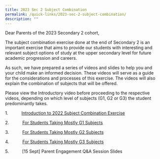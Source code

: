 ```yaml
---
title: 2023 Sec 2 Subject Combination
permalink: /quick-links/2023-sec-2-subject-combination/
description: ""
---
```

Dear Parents of the 2023 Secondary 2 cohort,

The subject combination exercise done at the end of Secondary 2 is an important exercise that aims to provide our students with interesting and relevant subject options of study at the upper secondary level for future academic progression and careers.

As such, we have prepared a series of videos and slides to help you and your child make an informed decision. These videos will serve as a guide for the considerations and processes of this exercise. The videos will also explain the combination of subjects that will be offered.

Please view the Introductory video before proceeding to the respective videos, depending on which level of subjects (G1, G2 or G3) the student predominantly takes.

1\.           [Introduction to 2022 Subject Combination Exercise](https://www.loom.com/share/9426d2d03f204064b1d0ee0e052b192e)

2\.           [For Students Taking Mostly G1 Subjects](https://www.loom.com/share/8623a7569900463399807c38c417e8cb?sid=1f8afbd5-6c5a-4e4a-b207-17facaab63f6)

3\.           [For Students Taking Mostly G2 Subjects ](https://www.loom.com/share/f2a29ab112a0457f85f2da3c08ddd682?sid=c6b5a3c9-763a-4adf-b2b3-c85a58f59918)

4\.           [For Students Taking Mostly G3 Subjects](https://www.loom.com/share/cb9e5fe17fcb437db4c0b2a7d8e73df3?sid=eb146cb8-1b77-4d67-8a7a-0fa82fc4b7da)

5\.           [15 Sept] Parent Engagement Q&A Session Slides